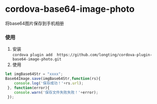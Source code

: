 # cordova-base64-image-photo
将base64图片保存到手机相册

### 使用
1. 安装  
`cordova plugin add  https://github.com/longting/cordova-plugin-base64-image-photo.git`  
2. 使用  
```js
let imgBase64Str = "xxxx";
Base64Image.save(imgBase64Str,function(rs){
    console.log('保存成功！'+rs.url);
 }, function(error){
    console.warn('保存文件失败失败！'+error);
 });
```